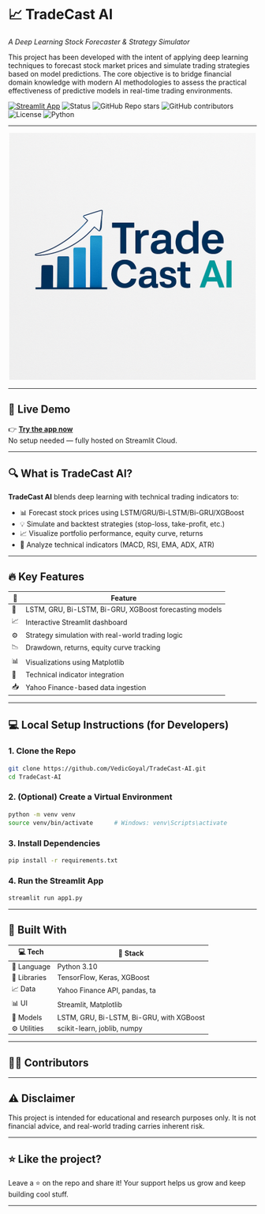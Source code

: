 # 📈 TradeCast AI  
*A Deep Learning Stock Forecaster & Strategy Simulator*

This project has been developed with the intent of applying deep learning techniques to forecast stock market prices and simulate trading strategies based on model predictions. 
The core objective is to bridge financial domain knowledge with modern AI methodologies to assess the practical effectiveness of predictive models in real-time trading environments.

[![Streamlit App](https://img.shields.io/badge/Live-Demo-ff4b4b?logo=streamlit&logoColor=white&style=flat-square)](https://tradecast-ai.streamlit.app/)
![Status](https://img.shields.io/badge/status-active-success?style=flat-square)
![GitHub Repo stars](https://img.shields.io/github/stars/VedicGoyal/TradeCast-AI?style=social)
![GitHub contributors](https://img.shields.io/github/contributors/VedicGoyal/TradeCast-AI?style=flat-square)
![License](https://img.shields.io/github/license/VedicGoyal/TradeCast-AI?style=flat-square)
![Python](https://img.shields.io/badge/python-3.10-blue.svg?style=flat-square&logo=python&logoColor=white)

---

<p align="center">
  <img src="https://raw.githubusercontent.com/VedicGoyal/TradeCast-AI/main/icon/tradecast.png" width="500" alt="TradeCast AI Logo"/>
</p>

---

## 🚀 Live Demo

👉 [**Try the app now**](https://tradecast-ai.streamlit.app/)  
No setup needed — fully hosted on Streamlit Cloud.

---

## 🔍 What is TradeCast AI?

**TradeCast AI** blends deep learning with technical trading indicators to:

- 📊 Forecast stock prices using LSTM/GRU/Bi-LSTM/Bi-GRU/XGBoost
- 💡 Simulate and backtest strategies (stop-loss, take-profit, etc.)
- 📈 Visualize portfolio performance, equity curve, returns
- 🔬 Analyze technical indicators (MACD, RSI, EMA, ADX, ATR)

---

## 🔥 Key Features

| 🔹 | Feature |
|----|---------|
| 🧠 | LSTM, GRU, Bi-LSTM, Bi-GRU, XGBoost forecasting models |
| 📈 | Interactive Streamlit dashboard |
| ⚙️ | Strategy simulation with real-world trading logic |
| 📉 | Drawdown, returns, equity curve tracking |
| 📊 | Visualizations using Matplotlib |
| 🧮 | Technical indicator integration |
| 📥 | Yahoo Finance-based data ingestion |

---


## 💻 Local Setup Instructions (for Developers)

### 1. Clone the Repo

```bash
git clone https://github.com/VedicGoyal/TradeCast-AI.git
cd TradeCast-AI
```

### 2. (Optional) Create a Virtual Environment

```bash
python -m venv venv
source venv/bin/activate      # Windows: venv\Scripts\activate
```

### 3. Install Dependencies

```bash
pip install -r requirements.txt
```

### 4. Run the Streamlit App

```bash
streamlit run app1.py
```

---

## 🧰 Built With

| 💻 Tech | 🔧 Stack |
|-----|--------|
| 🎯 Language | Python 3.10 |
| 📘 Libraries | TensorFlow, Keras, XGBoost |
| 📈 Data | Yahoo Finance API, pandas, ta |
| 📊 UI | Streamlit, Matplotlib |
| 🧪 Models | LSTM, GRU, Bi-LSTM, Bi-GRU, with XGBoost  |
| ⚙️ Utilities | scikit-learn, joblib, numpy |

---

## 👨‍💻 Contributors


---

## ⚠️ Disclaimer

This project is intended for educational and research purposes only.
It is not financial advice, and real-world trading carries inherent risk.

---

## ⭐ Like the project?

Leave a ⭐ on the repo and share it!
Your support helps us grow and keep building cool stuff.

---
